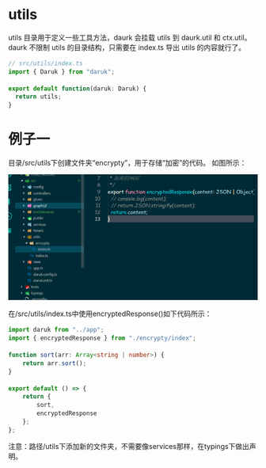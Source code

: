 # utils

utils 目录用于定义一些工具方法，daurk 会挂载 utils 到 daurk.util 和 ctx.util。daurk 不限制 utils 的目录结构，只需要在 index.ts 导出 utils 的内容就行了。

```ts
// src/utils/index.ts
import { Daruk } from "daruk";

export default function(daruk: Daruk) {
  return utils;
}
```
# 例子一
目录/src/utils下创建文件夹“encrypty”，用于存储“加密”的代码。
如图所示：

![Image text](https://raw.githubusercontent.com/vincentCheng/images/master/1.png)

在/src/utils/index.ts中使用encryptedResponse()如下代码所示：

```ts
import daruk from "../app";
import { encryptedResponse } from "./encrypty/index";

function sort(arr: Array<string | number>) {
	return arr.sort();
}

export default () => {
	return {
		sort,
		encryptedResponse
	};
};
```

注意：路径/utils下添加新的文件夹，不需要像services那样，在typings下做出声明。